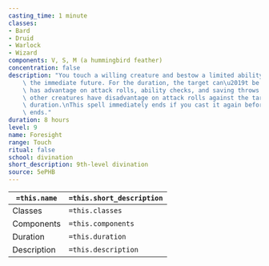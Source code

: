 ```yaml
---
casting_time: 1 minute
classes:
- Bard
- Druid
- Warlock
- Wizard
components: V, S, M (a hummingbird feather)
concentration: false
description: "You touch a willing creature and bestow a limited ability to see into\
    \ the immediate future. For the duration, the target can\u2019t be surprised and\
    \ has advantage on attack rolls, ability checks, and saving throws. Additionally,\
    \ other creatures have disadvantage on attack rolls against the target for the\
    \ duration.\nThis spell immediately ends if you cast it again before its duration\
    \ ends."
duration: 8 hours
level: 9
name: Foresight
range: Touch
ritual: false
school: divination
short_description: 9th-level divination
source: 5ePHB
---
```


| `=this.name` | `=this.short_description` |
| ------------ | ------------------------- |
| Classes      | `=this.classes`           |
| Components   | `=this.components`        |
| Duration     | `=this.duration`          |
| Description  | `=this.description`       |